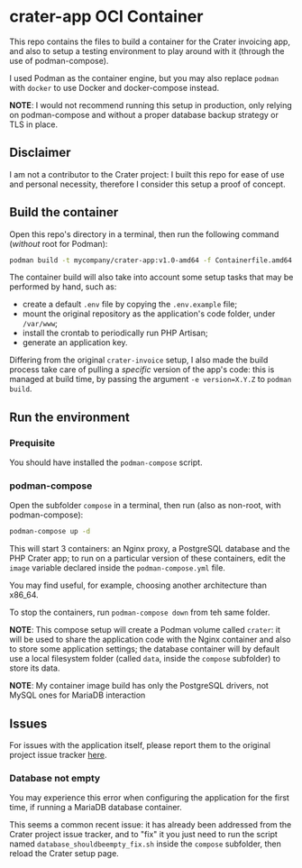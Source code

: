 # crater-app OCI Container

This repo contains the files to build a container for the Crater invoicing app, and also to setup a testing environment to play around with it (through the use of podman-compose).

I used Podman as the container engine, but you may also replace `podman` with `docker` to use Docker and docker-compose instead.

**NOTE**: I would not recommend running this setup in production, only relying on podman-compose and without a proper database backup strategy or TLS in place.

## Disclaimer

I am not a contributor to the Crater project: I built this repo for ease of use and personal necessity, therefore I consider this setup a proof of concept.

## Build the container

Open this repo's directory in a terminal, then run the following command (*without* root for Podman):

```bash
podman build -t mycompany/crater-app:v1.0-amd64 -f Containerfile.amd64
```

The container build will also take into account some setup tasks that may be performed by hand, such as:
- create a default `.env` file by copying the `.env.example` file;
- mount the original repository as the application's code folder, under `/var/www`;
- install the crontab to periodically run PHP Artisan;
- generate an application key.

Differing from the original `crater-invoice` setup, I also made the build process take care of pulling a *specific* version of the app's code: this is managed at build time, by passing the argument `-e version=X.Y.Z` to `podman build`.

## Run the environment

### Prequisite

You should have installed the `podman-compose` script.

### podman-compose

Open the subfolder `compose` in a terminal, then run (also as non-root, with podman-compose):

```bash
podman-compose up -d
```

This will start 3 containers: an Nginx proxy, a PostgreSQL database and the PHP Crater app; to run on a particular version of these containers, edit the `image` variable declared inside the `podman-compose.yml` file.

You may find useful, for example, choosing another architecture than x86\_64.

To stop the containers, run `podman-compose down` from teh same folder.

**NOTE**: This compose setup will create a Podman volume called `crater`: it will be used to share the application code with the Nginx container and also to store some application settings; the database container will by default use a local filesystem folder (called `data`, inside the `compose` subfolder) to store its data.

**NOTE**: My container image build has only the PostgreSQL drivers, not MySQL ones for MariaDB interaction

## Issues

For issues with the application itself, please report them to the original project issue tracker [here](https://github.com/crater-invoice/crater/issues).

### Database not empty

You may experience this error when configuring the application for the first time, if running a MariaDB database container.

This seems a common recent issue: it has already been addressed from the Crater project issue tracker, and to "fix" it you just need to run the script named `database_shouldbeempty_fix.sh` inside the `compose` subfolder, then reload the Crater setup page.

